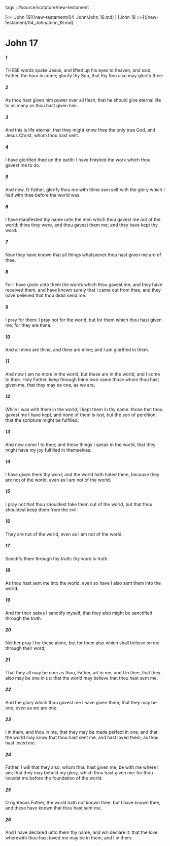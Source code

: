 tags:: #source/scripture/new-testament

[<< John 16[(/new-testament/04_John/John_16.md) | [John 18 >>[(/new-testament/04_John/John_18.md)

# John 17

##### 1

THESE words spake Jesus, and lifted up his eyes to heaven, and said, Father, the hour is come; glorify thy Son, that thy Son also may glorify thee:

##### 2

As thou hast given him power over all flesh, that he should give eternal life to as many as thou hast given him.

##### 3

And this is life eternal, that they might know thee the only true God, and Jesus Christ, whom thou hast sent.

##### 4

I have glorified thee on the earth: I have finished the work which thou gavest me to do.

##### 5

And now, O Father, glorify thou me with thine own self with the glory which I had with thee before the world was.

##### 6

I have manifested thy name unto the men which thou gavest me out of the world: thine they were, and thou gavest them me; and they have kept thy word.

##### 7

Now they have known that all things whatsoever thou hast given me are of thee.

##### 8

For I have given unto them the words which thou gavest me; and they have received them, and have known surely that I came out from thee, and they have believed that thou didst send me.

##### 9

I pray for them: I pray not for the world, but for them which thou hast given me; for they are thine.

##### 10

And all mine are thine, and thine are mine; and I am glorified in them.

##### 11

And now I am no more in the world, but these are in the world, and I come to thee. Holy Father, keep through thine own name those whom thou hast given me, that they may be one, as we are.

##### 12

While I was with them in the world, I kept them in thy name: those that thou gavest me I have kept, and none of them is lost, but the son of perdition; that the scripture might be fulfilled.

##### 13

And now come I to thee; and these things I speak in the world, that they might have my joy fulfilled in themselves.

##### 14

I have given them thy word; and the world hath hated them, because they are not of the world, even as I am not of the world.

##### 15

I pray not that thou shouldest take them out of the world, but that thou shouldest keep them from the evil.

##### 16

They are not of the world, even as I am not of the world.

##### 17

Sanctify them through thy truth: thy word is truth.

##### 18

As thou hast sent me into the world, even so have I also sent them into the world.

##### 19

And for their sakes I sanctify myself, that they also might be sanctified through the truth.

##### 20

Neither pray I for these alone, but for them also which shall believe on me through their word;

##### 21

That they all may be one; as thou, Father, art in me, and I in thee, that they also may be one in us: that the world may believe that thou hast sent me.

##### 22

And the glory which thou gavest me I have given them; that they may be one, even as we are one:

##### 23

I in them, and thou in me, that they may be made perfect in one; and that the world may know that thou hast sent me, and hast loved them, as thou hast loved me.

##### 24

Father, I will that they also, whom thou hast given me, be with me where I am; that they may behold my glory, which thou hast given me: for thou lovedst me before the foundation of the world.

##### 25

O righteous Father, the world hath not known thee: but I have known thee, and these have known that thou hast sent me.

##### 26

And I have declared unto them thy name, and will declare it: that the love wherewith thou hast loved me may be in them, and I in them.
